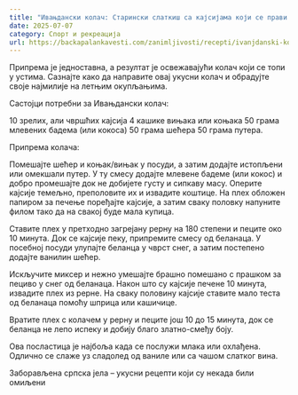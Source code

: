 ```yaml
---
title: "Ивањдански колач: Старински слаткиш са кајсијама који се прави на овај празник"
date: 2025-07-07
category: Спорт и рекреација
url: https://backapalankavesti.com/zanimljivosti/recepti/ivanjdanski-kolac-starinski-slatkis-sa-kajsijama-koji-se-pravi-na-ovaj-praznik/
---
```


Припрема је једноставна, а резултат је освежавајући колач који се топи у устима. Сазнајте како да направите овај укусни колач и обрадујте своје најмилије на летњим окупљањима.

Састојци потребни за Ивањдански колач:

10 зрелих, али чвршћих кајсија
4 кашике вињака или коњака
50 грама млевених бадема (или кокоса)
50 грама шећера
50 грама путера.

Припрема колача:

Помешајте шећер и коњак/вињак у посуди, а затим додајте истопљени или омекшали путер. У ту смесу додајте млевене бадеме (или кокос) и добро промешајте док не добијете густу и сипкаву масу. Оперите кајсије темељно, преполовите их и извадите коштице. На плех обложен папиром за печење поређајте кајсије, а затим сваку половку напуните филом тако да на свакој буде мала купица.

Ставите плех у претходно загрејану рерну на 180 степени и пеците око 10 минута. Док се кајсије пеку, припремите смесу од беланаца. У посебној посуди улупајте беланца у чврст снег, а затим постепено додајте ванилин шећер.

Искључите миксер и нежно умешајте брашно помешано с прашком за пециво у снег од беланаца. Након што су кајсије печене 10 минута, извадите плех из рерне. На сваку половину кајсије ставите мало теста од беланаца помоћу шприца или кашичице.

Вратите плех с колачем у рерну и пеците још 10 до 15 минута, док се беланца не лепо испеку и добију благо златно-смеђу боју.

Ова посластица је најбоља када се послужи млака или охлађена. Одлично се слаже уз сладолед од ваниле или са чашом слатког вина.

Заборављена српска јела – укусни рецепти који су некада били омиљени
